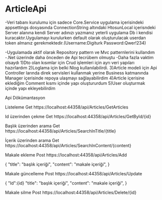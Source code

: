 # ArticleApi

-Veri tabanı kurulumu için sadece Core.Service uygulama içerisindeki appsettings dosyasında
ConnectionString altındaki HtosunLocal içerisndeki Server alanına kendi Server adınızı yazmanız 
yeterli uygulama Db i kendisi kuracaktır.Uygulamayı kurulurken default olarak oluşturulacak
userdan token almanız gerekmektedir.(Username:Digiturk Password:Qwer!234)

-Uygulamada aktif olarak Repository pattern ve Mvc patternlerini kullandım
-.Net üzerinde daha önceden de Api tecrübem olmuştu
-Daha fazla vaktim olsaydı
1)Dto olan kısımlar için Crud işlemleri için ayrı veri yapıları hazırlardım
2)Loglama için belki Nlog kullanılabilirdi.
3)Article modeli için Api Controller larında direk servisleri kullanmak yerine 
Business katmanında Manager içerisinde repoya ulaşmayı sağlayabilirdim
4)Article içerisine eklediğim Comment kısmı içinde yapı oluştururdum
5)User oluşturmak içinde yapı ekleyebilirdim

Api Dökümantasyon

Listeleme
Get https://localhost:44358/api/Articles/GetArticles

Id üzerinden çekme
Get https://localhost:44358/api/Articles/GetById/{id}

Başlık üzerinden arama 
Get https://localhost:44358/api/Articles/SearchInTitle/{title}
 
İçerik üzerinden arama 
Get https://localhost:44358/api/Articles/SearchInContent/{content}

Makale ekleme
Post https://localhost:44358/api/Articles/Add

{
    "title": "başlık içeriği",
    "content": "makale içeriği",
}

Makale güncelleme
Post https://localhost:44358/api/Articles/Update

{
    "Id":{id}
    "title": "başlık içeriği",
    "content": "makale içeriği",
}

Makale silme
Post https://localhost:44358/api/Articles/Delete/{id}

